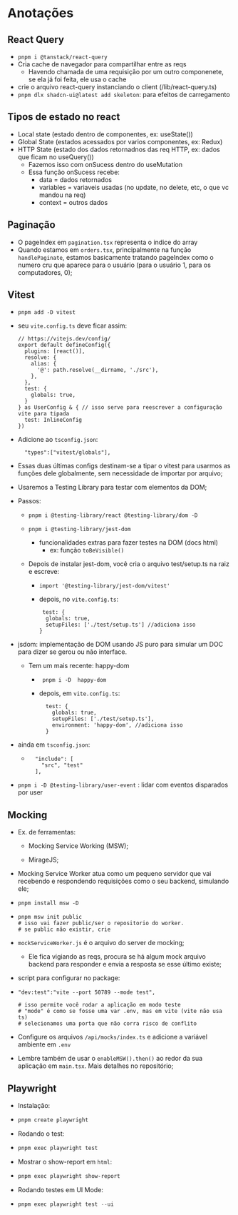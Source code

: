 # Anotações

## React Query

- `pnpm i @tanstack/react-query`
- Cria cache de navegador para compartilhar entre as reqs
  - Havendo chamada de uma requisição por um outro componenete,
    se ela já foi feita, ele usa o cache
- crie o arquivo react-query instanciando o client (/lib/react-query.ts)
- `pnpm dlx shadcn-ui@latest add skeleton`: para efeitos de carregamento

## Tipos de estado no react

- Local state (estado dentro de componentes, ex: useState())
- Global State (estados acessados por varios componentes, ex: Redux)
- HTTP State (estado dos dados retornadnos das req HTTP, ex: dados que ficam no useQuery())
  - Fazemos isso com onSucess dentro do useMutation
  - Essa função onSucess recebe:
    - data = dados retornados
    - variables = variaveis usadas (no update, no delete, etc, o que vc mandou na req)
    - context = outros dados

## Paginação

- O pageIndex em `pagination.tsx` representa o indice do array
- Quando estamos em `orders.tsx`, principalmente na função `handlePaginate`,
  estamos basicamente tratando pageIndex como o numero cru que aparece para
  o usuário (para o usuário 1, para os computadores, 0);

## Vitest

- `pnpm add -D vitest`

- seu `vite.config.ts` deve ficar assim:
  
  ```b
  // https://vitejs.dev/config/
  export default defineConfig({
    plugins: [react()],
    resolve: {
      alias: {
        '@': path.resolve(__dirname, './src'),
      },
    },
    test: {
      globals: true,
    }
  } as UserConfig & { // isso serve para reescrever a configuração vite para tipada
    test: InlineConfig
  })
  ```

- Adicione ao `tsconfig.json`:
  
  ```b
    "types":["vitest/globals"],
  ```

- Essas duas últimas configs destinam-se a tipar o vitest para usarmos as funções
  dele globalmente, sem necessidade de importar por arquivo;

- Usaremos a Testing Library para testar com elementos da DOM;

- Passos:
  
  - `pnpm i @testing-library/react @testing-library/dom -D`
  
  - `pnpm i @testing-library/jest-dom`
    
    - funcionalidades extras para fazer testes na DOM (docs html)
      - ex: função `toBeVisible()`
  
  - Depois de instalar jest-dom, você cria o arquivo test/setup.ts na raiz e escreve:
    
    - ```b
      import '@testing-library/jest-dom/vitest'
      ```
    
    - depois, no `vite.config.ts`:
      
      ```b
       test: {
        globals: true,
        setupFiles: ['./test/setup.ts'] //adiciona isso
      }
      ```

- jsdom: implementação de DOM usando JS puro para simular um DOC para dizer se
  gerou ou não interface. 
  
  - Tem um mais recente: happy-dom
    
    - ` pnpm i -D  happy-dom`
    
    - depois, em `vite.config.ts`:
      
      ```b
        test: {
          globals: true,
          setupFiles: ['./test/setup.ts'],
          environment: 'happy-dom', //adiciona isso
        }
      ```

- ainda em `tsconfig.json`:
  
  - ```b
      "include": [
        "src", "test"
      ],
    ```

- `pnpm i -D @testing-library/user-event` : lidar com eventos disparados por user

## Mocking

* Ex. de ferramentas:    
  
  * Mocking Service Working (MSW);
  
  * MirageJS;

* Mocking Service Worker atua como um pequeno servidor que vai recebendo e respondendo requisições como o seu backend, simulando ele;

* ```shell
  pnpm install msw -D
  ```

* ```shell
  pnpm msw init public
  # isso vai fazer public/ser o repositorio do worker. 
  # se public não existir, crie
  ```

* `mockServiceWorker.js` é o arquivo do server de mocking;
  
  * Ele fica vigiando as reqs, procura se há algum mock arquivo backend para responder e envia a resposta se esse último existe;

* script para configurar no package:

* ```shell
  "dev:test":"vite --port 50789 --mode test", 
  
  # isso permite você rodar a aplicação em modo teste
  # "mode" é como se fosse uma var .env, mas em vite (vite não usa ts)
  # selecionamos uma porta que não corra risco de conflito
  ```

* Configure os arquivos `/api/mocks/index.ts` e adicione a variável ambiente em `.env`

* Lembre também de usar o `enableMSW().then()` ao redor da sua aplicação em `main.tsx`. Mais detalhes no repositório;

## Playwright

* Instalação:

* ```powershell
  pnpm create playwright
  ```

* Rodando o test:

* ```powershell
  pnpm exec playwright test
  ```

* Mostrar o show-report em `html`:

* ```powershell
  pnpm exec playwright show-report
  ```

* Rodando testes em UI Mode:

* ```powershell
  pnpm exec playwright test --ui
  ```